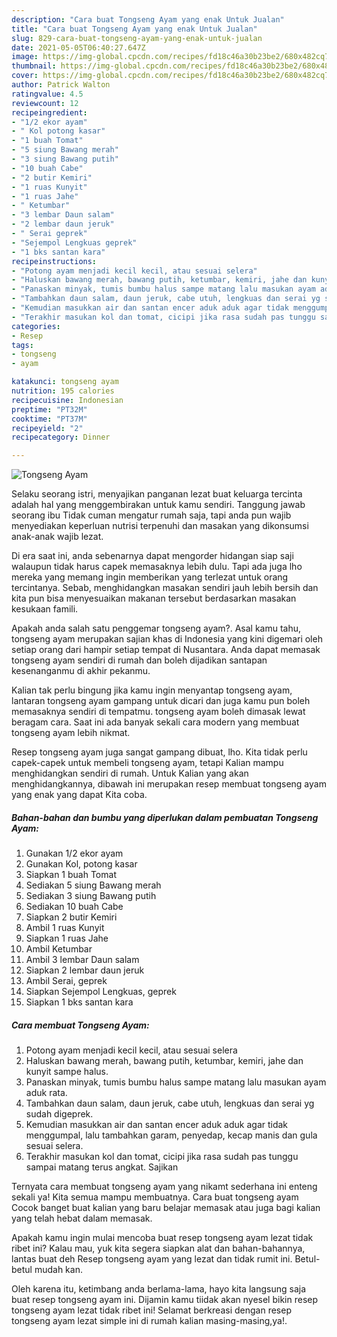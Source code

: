 ```yaml
---
description: "Cara buat Tongseng Ayam yang enak Untuk Jualan"
title: "Cara buat Tongseng Ayam yang enak Untuk Jualan"
slug: 829-cara-buat-tongseng-ayam-yang-enak-untuk-jualan
date: 2021-05-05T06:40:27.647Z
image: https://img-global.cpcdn.com/recipes/fd18c46a30b23be2/680x482cq70/tongseng-ayam-foto-resep-utama.jpg
thumbnail: https://img-global.cpcdn.com/recipes/fd18c46a30b23be2/680x482cq70/tongseng-ayam-foto-resep-utama.jpg
cover: https://img-global.cpcdn.com/recipes/fd18c46a30b23be2/680x482cq70/tongseng-ayam-foto-resep-utama.jpg
author: Patrick Walton
ratingvalue: 4.5
reviewcount: 12
recipeingredient:
- "1/2 ekor ayam"
- " Kol potong kasar"
- "1 buah Tomat"
- "5 siung Bawang merah"
- "3 siung Bawang putih"
- "10 buah Cabe"
- "2 butir Kemiri"
- "1 ruas Kunyit"
- "1 ruas Jahe"
- " Ketumbar"
- "3 lembar Daun salam"
- "2 lembar daun jeruk"
- " Serai geprek"
- "Sejempol Lengkuas geprek"
- "1 bks santan kara"
recipeinstructions:
- "Potong ayam menjadi kecil kecil, atau sesuai selera"
- "Haluskan bawang merah, bawang putih, ketumbar, kemiri, jahe dan kunyit sampe halus."
- "Panaskan minyak, tumis bumbu halus sampe matang lalu masukan ayam aduk rata."
- "Tambahkan daun salam, daun jeruk, cabe utuh, lengkuas dan serai yg sudah digeprek."
- "Kemudian masukkan air dan santan encer aduk aduk agar tidak menggumpal, lalu tambahkan garam, penyedap, kecap manis dan gula sesuai selera."
- "Terakhir masukan kol dan tomat, cicipi jika rasa sudah pas tunggu sampai matang terus angkat. Sajikan"
categories:
- Resep
tags:
- tongseng
- ayam

katakunci: tongseng ayam 
nutrition: 195 calories
recipecuisine: Indonesian
preptime: "PT32M"
cooktime: "PT37M"
recipeyield: "2"
recipecategory: Dinner

---
```



![Tongseng Ayam](https://img-global.cpcdn.com/recipes/fd18c46a30b23be2/680x482cq70/tongseng-ayam-foto-resep-utama.jpg)

Selaku seorang istri, menyajikan panganan lezat buat keluarga tercinta adalah hal yang menggembirakan untuk kamu sendiri. Tanggung jawab seorang ibu Tidak cuman mengatur rumah saja, tapi anda pun wajib menyediakan keperluan nutrisi terpenuhi dan masakan yang dikonsumsi anak-anak wajib lezat.

Di era  saat ini, anda sebenarnya dapat mengorder hidangan siap saji walaupun tidak harus capek memasaknya lebih dulu. Tapi ada juga lho mereka yang memang ingin memberikan yang terlezat untuk orang tercintanya. Sebab, menghidangkan masakan sendiri jauh lebih bersih dan kita pun bisa menyesuaikan makanan tersebut berdasarkan masakan kesukaan famili. 



Apakah anda salah satu penggemar tongseng ayam?. Asal kamu tahu, tongseng ayam merupakan sajian khas di Indonesia yang kini digemari oleh setiap orang dari hampir setiap tempat di Nusantara. Anda dapat memasak tongseng ayam sendiri di rumah dan boleh dijadikan santapan kesenanganmu di akhir pekanmu.

Kalian tak perlu bingung jika kamu ingin menyantap tongseng ayam, lantaran tongseng ayam gampang untuk dicari dan juga kamu pun boleh memasaknya sendiri di tempatmu. tongseng ayam boleh dimasak lewat beragam cara. Saat ini ada banyak sekali cara modern yang membuat tongseng ayam lebih nikmat.

Resep tongseng ayam juga sangat gampang dibuat, lho. Kita tidak perlu capek-capek untuk membeli tongseng ayam, tetapi Kalian mampu menghidangkan sendiri di rumah. Untuk Kalian yang akan menghidangkannya, dibawah ini merupakan resep membuat tongseng ayam yang enak yang dapat Kita coba.

<!--inarticleads1-->

##### Bahan-bahan dan bumbu yang diperlukan dalam pembuatan Tongseng Ayam:

1. Gunakan 1/2 ekor ayam
1. Gunakan  Kol, potong kasar
1. Siapkan 1 buah Tomat
1. Sediakan 5 siung Bawang merah
1. Sediakan 3 siung Bawang putih
1. Sediakan 10 buah Cabe
1. Siapkan 2 butir Kemiri
1. Ambil 1 ruas Kunyit
1. Siapkan 1 ruas Jahe
1. Ambil  Ketumbar
1. Ambil 3 lembar Daun salam
1. Siapkan 2 lembar daun jeruk
1. Ambil  Serai, geprek
1. Siapkan Sejempol Lengkuas, geprek
1. Siapkan 1 bks santan kara




<!--inarticleads2-->

##### Cara membuat Tongseng Ayam:

1. Potong ayam menjadi kecil kecil, atau sesuai selera
1. Haluskan bawang merah, bawang putih, ketumbar, kemiri, jahe dan kunyit sampe halus.
1. Panaskan minyak, tumis bumbu halus sampe matang lalu masukan ayam aduk rata.
1. Tambahkan daun salam, daun jeruk, cabe utuh, lengkuas dan serai yg sudah digeprek.
1. Kemudian masukkan air dan santan encer aduk aduk agar tidak menggumpal, lalu tambahkan garam, penyedap, kecap manis dan gula sesuai selera.
1. Terakhir masukan kol dan tomat, cicipi jika rasa sudah pas tunggu sampai matang terus angkat. Sajikan




Ternyata cara membuat tongseng ayam yang nikamt sederhana ini enteng sekali ya! Kita semua mampu membuatnya. Cara buat tongseng ayam Cocok banget buat kalian yang baru belajar memasak atau juga bagi kalian yang telah hebat dalam memasak.

Apakah kamu ingin mulai mencoba buat resep tongseng ayam lezat tidak ribet ini? Kalau mau, yuk kita segera siapkan alat dan bahan-bahannya, lantas buat deh Resep tongseng ayam yang lezat dan tidak rumit ini. Betul-betul mudah kan. 

Oleh karena itu, ketimbang anda berlama-lama, hayo kita langsung saja buat resep tongseng ayam ini. Dijamin kamu tiidak akan nyesel bikin resep tongseng ayam lezat tidak ribet ini! Selamat berkreasi dengan resep tongseng ayam lezat simple ini di rumah kalian masing-masing,ya!.

